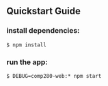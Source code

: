 

## Quickstart Guide

### install dependencies:

```
$ npm install
```

### run the app:

```
$ DEBUG=comp280-web:* npm start
```
